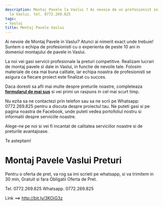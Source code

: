 ```yaml
---
description: Montaj Pavele la Vaslui ? Ai nevoie de un profesionist in Montaj Pavele
  la Vaslui. tel. 0772.269.825
tags:
- Vaslui
title: Montaj Pavele Vaslui
---
```



Ai nevoie de Montaj Pavele in Vaslui? Atunci ai nimerit exact unde trebuie! Suntem o echipa de profesionisti cu o experienta de peste 10 ani in domeniul montajului de pavele in Vaslui.

La noi vei gasi servicii profesionale la preturi competitive. Realizam lucrari de montaj pavele si dale in Vaslui, in functie de nevoile tale. Folosim materiale de cea mai buna calitate, iar echipa noastra de profesionisti se asigura ca fiecare proiect este finalizat cu succes. 

Daca doresti sa afli mai multe despre preturile noastre, completeaza <a href="http://bit.ly/3KOiG3z" style="font-weight: bold;">formularul de mai sus</a> si vei primi un raspuns in cel mai scurt timp. 

Nu ezita sa ne contactezi prin telefon sau sa ne scrii pe Whatsapp: 0772.269.825 pentru a discuta despre proiectul tau. Ne puteti gasi si pe pagina noastra de Facebook, unde puteti vedea portofoliul nostru si informatii despre serviciile noastre. 

Alege-ne pe noi si vei fi incantat de calitatea serviciilor noastre si de preturile avantajoase. 

Te asteptam!

# Montaj Pavele Vaslui Preturi
Pentru o oferta de pret, va rog sa imi scrieti pe whatsapp, si va trimitem in 30 min, Gratuit si fara Obligatii Oferta de Pret.

Tel. 0772.269.825
Whatsapp. 0772.269.825

Link ==> http://bit.ly/3KOiG3z